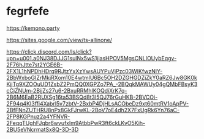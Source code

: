 # fegrfefe
https://kemono.party

https://sites.google.com/view/ts-allinone/

https://click.discord.com/ls/click?upn=u001.a0NJ38DJJG1sulNx5wS1jjasHPOV5MgsCNLIOUybEqgv-2F76hJtte7st2YGE6B-2FX1L1hNPDhHDrq9RJtzYxXzYwsAUYPuVjPzc03WlKfwzNlY-2BbWxboGIZrMkjRXom10E4wtmlU6Bc5OH2DZGHGDZjZkY0aRZ6Jw8GK0kKjjTg9XZOOuUD1ZsbZ2PmQQ0XGPZo7PA_-2BQqkMAWUy04gQMbFBsyK3cCjZNUm-2BjjZs27u6-2BxuRRMhIKOQdiXrK7q-2B6M6EaB2RUXSg16ta53BSQd8t3l5QJ76rGuHKB-2BVCOi-2F94q4KI3ffi4Xabrl5v7zbtV-2BxbP4DjHLsACObeDz9xt60mtRV1oApPV-2BfFNnZUTHRU8nPx8GkFJrwKL-2BoV7oE4dh2X7FxUgRk6Yn76aC-2FP8KGPnuz2a4YFNVR-2FeqqTUghFJqbr6wvufxlm9AtbbPwR3ft6ckLKvO5Kih-2BU5eVNcrmatSx8Q-3D-3D
